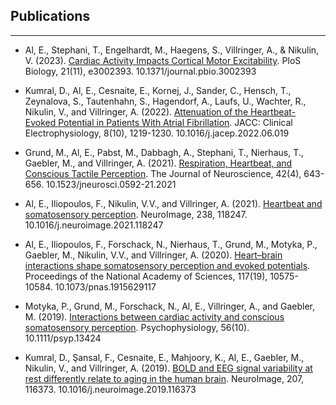[](#Publications)
## **Publications**
***
<ul>
	<li>
		<p>
			Al, E., Stephani, T., Engelhardt, M., Haegens, S., Villringer, A., & Nikulin, V. (2023). <a href="http://dx.doi.org/10.1371/journal.pbio.3002393" target="_blank">Cardiac Activity Impacts Cortical Motor Excitability</a>. PloS Biology, 21(11), e3002393. 10.1371/journal.pbio.3002393
		</p>
	</li>
	<li>
		<p>
			Kumral, D., Al, E., Cesnaite, E., Kornej, J., Sander, C., Hensch, T., Zeynalova, S., Tautenhahn, S., Hagendorf, A., Laufs, U., Wachter, R., Nikulin, V., and Villringer, A. (2022). <a href="http://dx.doi.org/10.1016/j.jacep.2022.06.019" target="_blank">Attenuation of the Heartbeat-Evoked Potential in Patients With Atrial Fibrillation</a>. JACC: Clinical Electrophysiology, 8(10), 1219-1230. 10.1016/j.jacep.2022.06.019
		</p>
	</li>
	<li>
		<p>
			Grund, M., Al, E., Pabst, M., Dabbagh, A., Stephani, T., Nierhaus, T., Gaebler, M., and Villringer, A. (2021). <a href="http://dx.doi.org/10.1523/JNEUROSCI.0592-21.2021" target="_blank">Respiration, Heartbeat, and Conscious Tactile Perception</a>. The Journal of Neuroscience, 42(4), 643-656. 10.1523/jneurosci.0592-21.2021
		</p>
	</li>
	<li>
		<p>
			Al, E., Iliopoulos, F., Nikulin, V.V., and Villringer, A. (2021). <a href="http://dx.doi.org/10.1016/j.neuroimage.2021.118247" target="_blank">Heartbeat and somatosensory perception</a>. NeuroImage, 238, 118247. 10.1016/j.neuroimage.2021.118247
		</p>
	</li>
	<li>
		<p>
			Al, E., Iliopoulos, F., Forschack, N., Nierhaus, T., Grund, M., Motyka, P., Gaebler, M., Nikulin, V.V., and Villringer, A. (2020). <a href="http://dx.doi.org/10.1073/pnas.1915629117" target="_blank">Heart–brain interactions shape somatosensory perception and evoked potentials</a>. Proceedings of the National Academy of Sciences, 117(19), 10575-10584. 10.1073/pnas.1915629117
		</p>
	</li>
	<li>
		<p>
			Motyka, P., Grund, M., Forschack, N., Al, E., Villringer, A., and Gaebler, M. (2019). <a href="http://dx.doi.org/10.1111/psyp.13424" target="_blank">Interactions between cardiac activity and conscious somatosensory perception</a>. Psychophysiology, 56(10). 10.1111/psyp.13424
		</p>
	</li>
	<li>
		<p>
			Kumral, D., Şansal, F., Cesnaite, E., Mahjoory, K., Al, E., Gaebler, M., Nikulin, V., and Villringer, A. (2019). <a href="http://dx.doi.org/10.1016/j.neuroimage.2019.116373" target="_blank">BOLD and EEG signal variability at rest differently relate to aging in the human brain</a>. NeuroImage, 207, 116373. 10.1016/j.neuroimage.2019.116373
		</p>
	</li>
</ul>